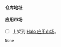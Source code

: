 #### 仓库地址

#### 应用市场

- [ ] 上架到 [Halo 应用市场](https://www.halo.run/store/apps)。

<!--
当前 Halo 应用市场暂不支持开发者注册和发布应用，所以如果你需要上架到 Halo 应用市场，请勾选这个选项，我们会帮你上架。
后续 Halo 应用市场支持开发者注册和发布应用后，我们会转移应用的所有权。
-->

```release-note
None
```
